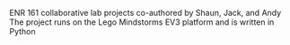 ENR 161 collaborative lab projects co-authored by Shaun, Jack, and Andy
The project runs on the Lego Mindstorms EV3 platform and is written in Python